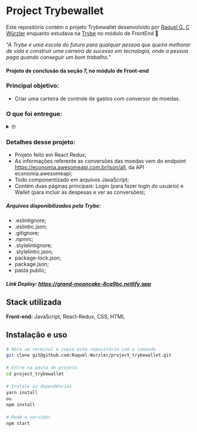 # Project Trybewallet

Este repositório contém o projeto Trybewallet desenvolvido por [Raquel G. C Würzler](https://www.linkedin.com/in/raquel-c-wurzler/) enquanto estudava na [Trybe](https://www.betrybe.com/) no módulo de FrontEnd :rocket:

_"A Trybe é uma escola do futuro para qualquer pessoa que queira melhorar de vida e construir uma carreira de sucesso em tecnologia, onde a pessoa paga quando conseguir um bom trabalho."_

#### Projeto de conclusão da seção 7, no módulo de Front-end

### Principal objetivo:
* Criar uma carteira de controle de gastos com conversor de moedas.

### O que foi entregue:
<details>
  <summary>🤓</summary>
  <img height="450em" width="800px" src="./public/ImagemTela.png"/>
  <br />
  
  <img height="450em" width="800px" src="./public/ImagemTela2.png"/>
  <br />
</details>

### Detalhes desse projeto:
* Projeto feito em React Redux;
* As informações referente as conversões das moedas vem do endpoint https://economia.awesomeapi.com.br/json/all, da API economia.awesomeapi;
* Todo componentizado em arquivos JavaScript;
* Contém duas páginas principais: Login (para fazer login do usuário) e Wallet (para incluir as despesas e ver as conversões);


##### Arquivos disponibilizados pela Trybe:
* .eslintignore;
* .eslintrc.json;
* .gitignore;
* .npmrc;
* .stylelintignore;
* .stylelintrc.json;
* package-lock.json;
* package.json;
* pasta public;

##### Link Deploy: https://grand-mooncake-8ca9bc.netlify.app

## Stack utilizada

**Front-end:** JavaScript, React-Redux, CSS, HTML

## Instalação e uso

```bash
# Abra um terminal e copie este repositório com o comando
git clone git@github.com:Raquel-Wurzler/project_trybewallet.git

# Entre na pasta do projeto 
cd project_trybewallet

# Instale as dependências
yarn install
ou 
npm install

# Rode o servidor
npm start

```
